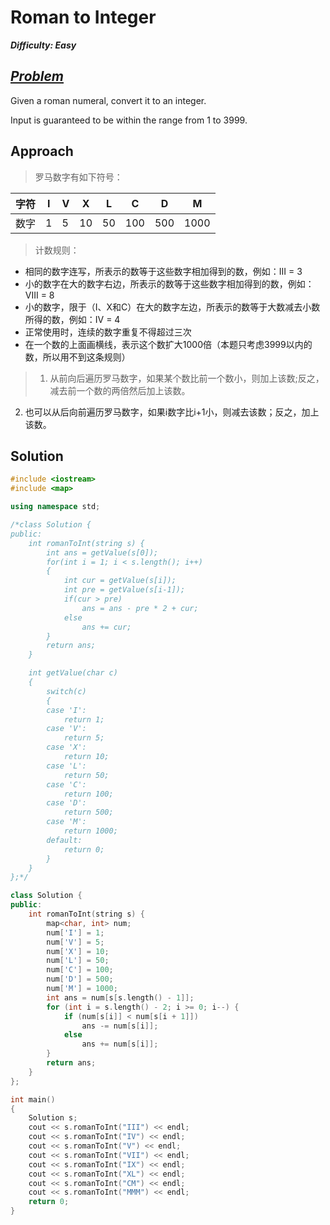 # Roman to Integer

_**Difficulty: Easy**_

## _[Problem](https://leetcode.com/problems/roman-to-integer/)_
Given a roman numeral, convert it to an integer.

Input is guaranteed to be within the range from 1 to 3999.

## Approach
>罗马数字有如下符号：

字符 | I | V | X | L | C | D | M
----|----|---|---|---|---|---|---
数字 | 1 | 5 | 10 | 50 | 100 | 500 | 1000

>计数规则：
- 相同的数字连写，所表示的数等于这些数字相加得到的数，例如：III = 3
- 小的数字在大的数字右边，所表示的数等于这些数字相加得到的数，例如：VIII = 8
- 小的数字，限于（I、X和C）在大的数字左边，所表示的数等于大数减去小数所得的数，例如：IV = 4
- 正常使用时，连续的数字重复不得超过三次
- 在一个数的上面画横线，表示这个数扩大1000倍（本题只考虑3999以内的数，所以用不到这条规则）

>1. 从前向后遍历罗马数字，如果某个数比前一个数小，则加上该数;反之，减去前一个数的两倍然后加上该数。
2. 也可以从后向前遍历罗马数字，如果i数字比i+1小，则减去该数；反之，加上该数。

## Solution
```c++
#include <iostream>
#include <map>

using namespace std;

/*class Solution {
public:
    int romanToInt(string s) {
        int ans = getValue(s[0]);
        for(int i = 1; i < s.length(); i++)
        {
            int cur = getValue(s[i]);
            int pre = getValue(s[i-1]);
            if(cur > pre)
                ans = ans - pre * 2 + cur;
            else
                ans += cur;
        }
        return ans;
    }

    int getValue(char c)
    {
        switch(c)
        {
        case 'I':
            return 1;
        case 'V':
            return 5;
        case 'X':
            return 10;
        case 'L':
            return 50;
        case 'C':
            return 100;
        case 'D':
            return 500;
        case 'M':
            return 1000;
        default:
            return 0;
        }
    }
};*/

class Solution {
public:
    int romanToInt(string s) {
        map<char, int> num;
        num['I'] = 1;
        num['V'] = 5;
        num['X'] = 10;
        num['L'] = 50;
        num['C'] = 100;
        num['D'] = 500;
        num['M'] = 1000;
        int ans = num[s[s.length() - 1]];
        for (int i = s.length() - 2; i >= 0; i--) {
            if (num[s[i]] < num[s[i + 1]])
                ans -= num[s[i]];
            else
                ans += num[s[i]];
        }
        return ans;
    }
};

int main()
{
    Solution s;
    cout << s.romanToInt("III") << endl;
    cout << s.romanToInt("IV") << endl;
    cout << s.romanToInt("V") << endl;
    cout << s.romanToInt("VII") << endl;
    cout << s.romanToInt("IX") << endl;
    cout << s.romanToInt("XL") << endl;
    cout << s.romanToInt("CM") << endl;
    cout << s.romanToInt("MMM") << endl;
    return 0;
}
```
